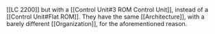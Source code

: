[[LC 2200]] but with a [[Control Unit#3 ROM Control Unit]], instead of a [[Control Unit#Flat ROM]]. They have the same [[Architecture]], with a barely different [[Organization]], for the aforementioned reason.
